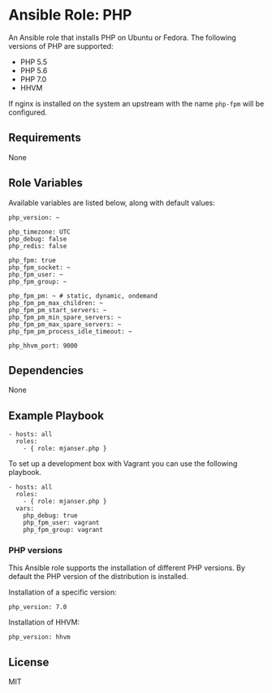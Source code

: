 # Ansible Role: PHP

An Ansible role that installs PHP on Ubuntu or Fedora. The following versions of PHP are supported:

- PHP 5.5
- PHP 5.6
- PHP 7.0
- HHVM

If nginx is installed on the system an upstream with the name `php-fpm` will be configured.

## Requirements

None

## Role Variables

Available variables are listed below, along with default values:

    php_version: ~

    php_timezone: UTC
    php_debug: false
    php_redis: false

    php_fpm: true
    php_fpm_socket: ~
    php_fpm_user: ~
    php_fpm_group: ~

    php_fpm_pm: ~ # static, dynamic, ondemand
    php_fpm_pm_max_children: ~
    php_fpm_pm_start_servers: ~
    php_fpm_pm_min_spare_servers: ~
    php_fpm_pm_max_spare_servers: ~
    php_fpm_pm_process_idle_timeout: ~

    php_hhvm_port: 9000

## Dependencies

None

## Example Playbook

    - hosts: all
      roles:
        - { role: mjanser.php }

To set up a development box with Vagrant you can use the following playbook.

    - hosts: all
      roles:
        - { role: mjanser.php }
      vars:
        php_debug: true
        php_fpm_user: vagrant
        php_fpm_group: vagrant

### PHP versions

This Ansible role supports the installation of different PHP versions. By default the PHP version of the distribution is installed.

Installation of a specific version:

    php_version: 7.0

Installation of HHVM:

    php_version: hhvm

## License

MIT
